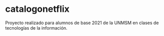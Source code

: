 # catalogonetflix
Proyecto realizado para alumnos de base 2021 de la UNMSM en clases de tecnologías de la información.

